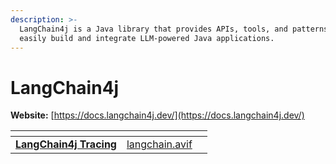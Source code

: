 ```yaml
---
description: >-
  LangChain4j is a Java library that provides APIs, tools, and patterns to
  easily build and integrate LLM-powered Java applications.
---
```


# LangChain4j

**Website:** [https://docs.langchain4j.dev/](https://docs.langchain4j.dev/)

<table data-card-size="large" data-view="cards"><thead><tr><th></th><th data-hidden data-card-cover data-type="files"></th><th data-hidden data-card-target data-type="content-ref"></th></tr></thead><tbody><tr><td><a href="langchain4j-tracing.md"><strong>LangChain4j  Tracing</strong></a></td><td><a href="../../.gitbook/assets/langchain.avif">langchain.avif</a></td><td></td></tr></tbody></table>
